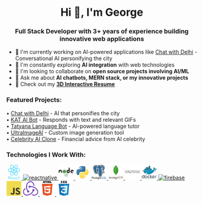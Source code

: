 <h1 align="center">Hi 👋, I'm George</h1>
<h3 align="center">Full Stack Developer with 3+ years of experience building innovative web applications</h3>

- 🔭 I'm currently working on AI-powered applications like [Chat with Delhi](https://chatwithdelhi.web.app/) - Conversational AI personifying the city
- 🌱 I'm constantly exploring **AI integration** with web technologies
- 👯 I'm looking to collaborate on **open source projects involving AI/ML**
- 💬 Ask me about **AI chatbots, MERN stack, or my innovative projects**
- 🎨 Check out my **[3D Interactive Resume](https://george-3d-resume.web.app/)**

<h3 align="left">Featured Projects:</h3>
<p align="left">
  • <a href="https://chatwithdelhi.web.app/" target="_blank">Chat with Delhi</a> - AI that personifies the city<br>
  • <a href="https://t.me/kat_ai_bot" target="_blank">KAT AI Bot</a> - Responds with text and relevant GIFs<br>
  • <a href="https://t.me/Tatyana_language_bot" target="_blank">Tatyana Language Bot</a> - AI-powered language tutor<br>
  • <a href="https://t.me/UltraImageAI_bot" target="_blank">UltraImageAI</a> - Custom image generation tool<br>
  • <a href="https://financewithsharanaidemo.web.app/" target="_blank">Celebrity AI Clone</a> - Financial advice from AI celebrity
</p>

<h3 align="left">Technologies I Work With:</h3>
<p align="left"> 
  <a href="https://reactjs.org/" target="_blank" rel="noreferrer"> <img src="https://raw.githubusercontent.com/devicons/devicon/master/icons/react/react-original-wordmark.svg" alt="react" width="40" height="40"/> </a>
  <a href="https://reactnative.dev/" target="_blank" rel="noreferrer"> <img src="https://reactnative.dev/img/header_logo.svg" alt="reactnative" width="40" height="40"/> </a>
  <a href="https://nodejs.org" target="_blank" rel="noreferrer"> <img src="https://raw.githubusercontent.com/devicons/devicon/master/icons/nodejs/nodejs-original-wordmark.svg" alt="nodejs" width="40" height="40"/> </a>
  <a href="https://www.python.org" target="_blank" rel="noreferrer"> <img src="https://raw.githubusercontent.com/devicons/devicon/master/icons/python/python-original.svg" alt="python" width="40" height="40"/> </a>
  <a href="https://www.postgresql.org" target="_blank" rel="noreferrer"> <img src="https://raw.githubusercontent.com/devicons/devicon/master/icons/postgresql/postgresql-original-wordmark.svg" alt="postgresql" width="40" height="40"/> </a>
  <a href="https://www.mongodb.com/" target="_blank" rel="noreferrer"> <img src="https://raw.githubusercontent.com/devicons/devicon/master/icons/mongodb/mongodb-original-wordmark.svg" alt="mongodb" width="40" height="40"/> </a>
  <a href="https://expressjs.com" target="_blank" rel="noreferrer"> <img src="https://raw.githubusercontent.com/devicons/devicon/master/icons/express/express-original-wordmark.svg" alt="express" width="40" height="40"/> </a>
  <a href="https://www.docker.com/" target="_blank" rel="noreferrer"> <img src="https://raw.githubusercontent.com/devicons/devicon/master/icons/docker/docker-original-wordmark.svg" alt="docker" width="40" height="40"/> </a>
  <a href="https://firebase.google.com/" target="_blank" rel="noreferrer"> <img src="https://www.vectorlogo.zone/logos/firebase/firebase-icon.svg" alt="firebase" width="40" height="40"/> </a>
  <a href="https://developer.mozilla.org/en-US/docs/Web/JavaScript" target="_blank" rel="noreferrer"> <img src="https://raw.githubusercontent.com/devicons/devicon/master/icons/javascript/javascript-original.svg" alt="javascript" width="40" height="40"/> </a>
  <a href="https://redux.js.org" target="_blank" rel="noreferrer"> <img src="https://raw.githubusercontent.com/devicons/devicon/master/icons/redux/redux-original.svg" alt="redux" width="40" height="40"/> </a>
  <a href="https://www.w3.org/html/" target="_blank" rel="noreferrer"> <img src="https://raw.githubusercontent.com/devicons/devicon/master/icons/html5/html5-original-wordmark.svg" alt="html5" width="40" height="40"/> </a>
  <a href="https://www.w3schools.com/css/" target="_blank" rel="noreferrer"> <img src="https://raw.githubusercontent.com/devicons/devicon/master/icons/css3/css3-original-wordmark.svg" alt="css3" width="40" height="40"/> </a>
</p>
